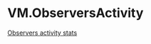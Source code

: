 # VM.ObserversActivity
 
[Observers activity stats](https://idormenco.github.io/VM.ObserversActivity/)
